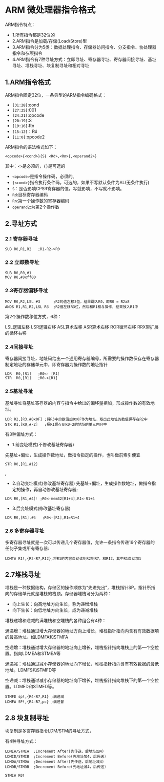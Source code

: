 # ARM 微处理器指令格式
ARM指令特点：

* 1.所有指令都是32位的
* 2.ARM指令是加载/存储(Load/Store)型
* 3.ARM指令分为5类：数据处理指令、存储器访问指令、分支指令、协处理器指令和杂项指令
* 4.ARM指令有7种寻址方式：立即寻址、寄存器寻址、寄存器间接寻址、基址寻址、堆栈寻址、块复制寻址和相对寻址

## 1.ARM指令格式
ARM指令固定32位，一条典型的ARM指令编码格式：

* `[31:28]`:cond
* `[27:25]`:001
* `[24:21]`:opcode
* `[20:19]`:S
* `[19:16]`:Rn
* `[15:12]`：Rd
* `[11:0]`:opcode2

ARM指令的语法格式如下：

```
<opcode>{<cond>}{S} <Rd>,<Rn>{,<operand2>}
```

其中：`<>`是必须的，`{}`是可选的

* `<opcode>`是指令操作码，必须的。
* `{<cond>}`指令执行条件码，可选的，如果不写默认条件为AL(无条件执行)
* `S`：是否影响CPSR寄存器的值，写就影响，不写就不影响。
* `Rd`:目标寄存器编码
* `Rn`:第一个操作数的寄存器编码
* `operand2`:为第2个操作数

## 2.寻址方式

### 2.1 寄存器寻址

```
SUB R0,R1,R2   ;R1-R2->R0
```

### 2.2 立即数寻址

```
SUB R0,R0,#1
MOV R0,#0xff00
```
### 2.3寄存器偏移寻址

```
MOV R0,R2,LSL #3      ;R2的值左移3位，结果翻入R0，即R0 = R2x8
ANDS R1,R1,R2,LSL R3  ;R2值左移R3位，然后和R1相与操作，结果放入R1中
```

第2个操作数移位方式，6种：

LSL逻辑左移   LSR逻辑右移
ASL算术左移   ASR算术右移
ROR循环右移   RRX带扩展的循环右移

### 2.4间接寻址
寄存器间接寻址，地址码给出一个通用寄存器编号，所需要的操作数保存在寄存器制定地址的存储单元中，即寄存器为操作数的地址指针

```
LDR  R0,[R1]   ;R0<- [R1]
STR  R0,[R1]   ;R0->[R1]
```

### 2.5基址寻址
基址寻址将基址寄存器的内容与指令中给出的偏移量相加，形成操作数的有效地址。

```
LDR R2,[R3,#0x0F] ;将R3中的数值加0x0F作为地址，取出此地址的数值保存在R2中
STR R1,[R0,#-2]   ;把R1保存到R0-2的地址的单元内容中
```

有3种偏址方式：

* 1.前变址模式(不修改基址寄存器)

先基址+偏址，生成操作数地址，做指令指定的操作，也叫做前索引便宜

```
STR R0,[R1,#12]
```
,
* 2.自动变址模式(修改基址寄存器)
先基址+偏址，生成操作数地址，做指令指定的操作，再自动修改基址寄存器;

```
LDR R0,[R1,#4]! ;R0<-mem32[R1+4],R1<-R1+4
```

* 3.后变址模式(修改基址寄存器)

```
LDR R0,[R1],#4   ;R0<-[R1],R1=R1+4
```
### 2.6 多寄存器寻址
多寄存器寻址就是一次可以传递几个寄存器值，允许一条指令传递16个寄存器的任何子集或所有寄存器:

```
LDMTA R1!,{R2-R7,R12},将R1的内容自动读到R2到R7，和R12，其中R1自动加1
```

## 2.7堆栈寻址
堆栈是一种数据结构，存储区的操作顺序为“先进先出”，堆栈指针SP。指针所指向的存储单元就是堆栈的栈顶。存储器堆栈可分为两种：

* 向上生长：向高地址方向生长，称为递增堆栈
* 向下生长：向低地址方向生长，成为递减堆栈

堆栈递增和递减的满堆栈和空堆栈的各种组合有4种：

满递增：堆栈通过增大存储器的地址方向上增长，堆栈指针指向内含有有效数据项的最高地址。如LDMFA和STMFA

空递增：堆栈通过增大存储器的地址向上增长，堆栈指针指向堆栈上的第一个空位置。指向LDMEA和STMEA等

满递减：堆栈通过减小存储器的地址向下增长，堆栈指针指向含有有效数据的最低地址。LDMFS和STMFD等

空递减：堆栈通过减小存储器的地址向下增长，堆栈指针指向堆栈下的第一个空位置。LDMED和STMED等。

```
STMFD sp!,{R4-R7,R1} ;满递减
LDMFA SP!,{R4-R7,pc} ;满递曾
```

## 2.8 块复制寻址
块复制是多寄存器指令LDM/STM的寻址方式，

有4种寻址方式：

```
LDMIA/STMIA  ;Increment After(先传送，后地址加4)
LDMID/STMIB  ;Increment Before(先地址加4，后传送)
LDMDA/STMDA  ;Decrement After(先传送，后地址减4)
LDMDB/STMDB  ;Decrement Before(先地址减4，后传送)
```

```
STMIA R0!
```